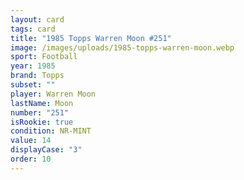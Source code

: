 ```yaml
---
layout: card
tags: card
title: "1985 Topps Warren Moon #251"
image: /images/uploads/1985-topps-warren-moon.webp
sport: Football
year: 1985
brand: Topps
subset: ""
player: Warren Moon
lastName: Moon
number: "251"
isRookie: true
condition: NR-MINT
value: 14
displayCase: "3"
order: 10
---
```

